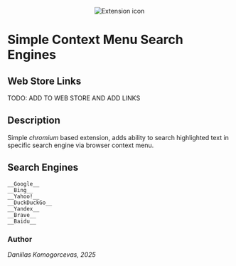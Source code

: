 <p align="center"><img src="images/icon.png" alt="Extension icon"></p>

# Simple Context Menu Search Engines

## Web Store Links
TODO: ADD TO WEB STORE AND ADD LINKS
## Description
Simple _chromium_ based extension, adds ability to search highlighted text in specific search engine via browser context menu.

## Search Engines
	__Google__
	__Bing__
	__Yahoo!__
	__DuckDuckGo__
	__Yandex__
	__Brave__
	__Baidu__

### Author
*Daniilas Komogorcevas, 2025*	

